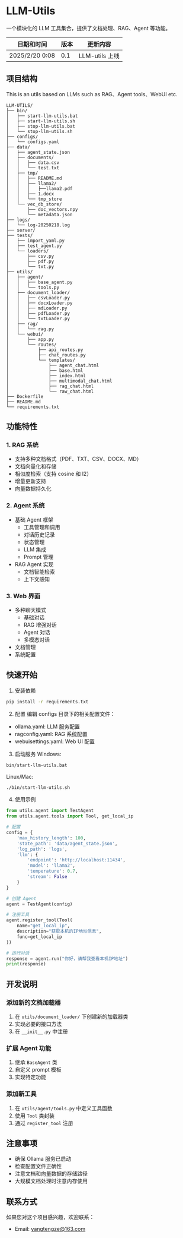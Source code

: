 # LLM-Utils

一个模块化的 LLM 工具集合，提供了文档处理、RAG、Agent 等功能。


| 日期和时间       | 版本   | 更新内容                  |
|----------------|-------|-------------------------|
| 2025/2/20  0:08 | 0.1   | LLM-utils 上线|



## 项目结构

This is an utils based on LLMs such as RAG、Agent tools、WebUI etc. 

```dir 
LLM-UTILS/
├── bin/
│   ├── start-llm-utils.bat
│   ├── start-llm-utils.sh
│   ├── stop-llm-utils.bat
│   └── stop-llm-utils.sh
├── configs/
│   └── configs.yaml
├── data/
│   ├── agent_state.json
│   ├── documents/
│   │   ├── data.csv
│   │   └── test.txt
│   ├── tmp/
│   │   ├── README.md
│   │   ├── llama2/
│   │   │   ├──llama2.pdf
│   │   ├── 1.docx
│   │   └── tmp_store
│   └── vec_db_store/
│       ├── doc_vectors.npy
│       └── metadata.json
├── logs/
│   └── log-20250218.log
├── server/
├── tests/
│   ├── import_yaml.py
│   ├── test_agent.py
│   └── loaders/
│       ├── csv.py
│       ├── pdf.py
│       └── txt.py
├── utils/
│   ├── agent/
│   │   ├── base_agent.py
│   │   └── tools.py
│   ├── document_loader/
│   │   ├── csvLoader.py
│   │   ├── docxLoader.py
│   │   ├── mdLoader.py
│   │   ├── pdfLoader.py
│   │   └── txtLoader.py
│   ├── rag/
│   │   └── rag.py
│   └── webui/
│       ├── app.py
│       └── routes/
│           ├── api_routes.py
│           ├── chat_routes.py
│           └── templates/
│               ├── agent_chat.html
│               ├── base.html
│               ├── index.html
│               ├── multimodal_chat.html
│               ├── rag_chat.html
│               └── raw_chat.html
├── Dockerfile
├── README.md
└── requirements.txt
```

## 功能特性

### 1. RAG 系统
- 支持多种文档格式（PDF、TXT、CSV、DOCX、MD）
- 文档向量化和存储
- 相似度检索（支持 cosine 和 l2）
- 增量更新支持
- 向量数据持久化

### 2. Agent 系统
- 基础 Agent 框架
  - 工具管理和调用
  - 对话历史记录
  - 状态管理
  - LLM 集成
  - Prompt 管理
- RAG Agent 实现
  - 文档智能检索
  - 上下文感知

### 3. Web 界面
- 多种聊天模式
  - 基础对话
  - RAG 增强对话
  - Agent 对话
  - 多模态对话
- 文档管理
- 系统配置

## 快速开始

1. 安装依赖
```bash
pip install -r requirements.txt
```

2. 配置
编辑 configs 目录下的相关配置文件：
- ollama.yaml: LLM 服务配置
- ragconfig.yaml: RAG 系统配置
- webuisettings.yaml: Web UI 配置

3. 启动服务
Windows:
```bash
bin/start-llm-utils.bat
```

Linux/Mac:
```bash
./bin/start-llm-utils.sh
```

4. 使用示例
```python
from utils.agent import TestAgent
from utils.agent.tools import Tool, get_local_ip

# 配置
config = {
    'max_history_length': 100,
    'state_path': 'data/agent_state.json',
    'log_path': 'logs',
    'llm': {
        'endpoint': 'http://localhost:11434',
        'model': 'llama2',
        'temperature': 0.7,
        'stream': False
    }
}

# 创建 Agent
agent = TestAgent(config)

# 注册工具
agent.register_tool(Tool(
    name="get_local_ip",
    description="获取本机的IP地址信息",
    func=get_local_ip
))

# 运行对话
response = agent.run("你好，请帮我查看本机IP地址")
print(response)
```

## 开发说明

### 添加新的文档加载器
1. 在 `utils/document_loader/` 下创建新的加载器类
2. 实现必要的接口方法
3. 在 `__init__.py` 中注册

### 扩展 Agent 功能
1. 继承 `BaseAgent` 类
2. 自定义 prompt 模板
3. 实现特定功能

### 添加新工具
1. 在 `utils/agent/tools.py` 中定义工具函数
2. 使用 `Tool` 类封装
3. 通过 `register_tool` 注册

## 注意事项

- 确保 Ollama 服务已启动
- 检查配置文件正确性
- 注意文档和向量数据的存储路径
- 大规模文档处理时注意内存使用

## 联系方式

如果您对这个项目感兴趣，欢迎联系：
- Email: yangtengze@163.com
